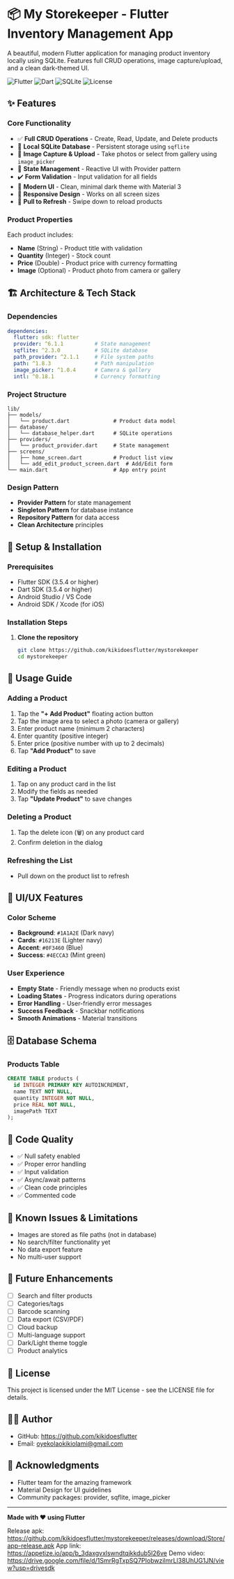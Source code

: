 # 📦 My Storekeeper - Flutter Inventory Management App

A beautiful, modern Flutter application for managing product inventory locally using SQLite. Features full CRUD operations, image capture/upload, and a clean dark-themed UI.

![Flutter](https://img.shields.io/badge/Flutter-3.5.4-02569B?logo=flutter)
![Dart](https://img.shields.io/badge/Dart-3.5.4-0175C2?logo=dart)
![SQLite](https://img.shields.io/badge/SQLite-sqflite-003B57?logo=sqlite)
![License](https://img.shields.io/badge/License-MIT-green)

## ✨ Features

### Core Functionality
- ✅ **Full CRUD Operations** - Create, Read, Update, and Delete products
- 💾 **Local SQLite Database** - Persistent storage using `sqflite`
- 📸 **Image Capture & Upload** - Take photos or select from gallery using `image_picker`
- 🔄 **State Management** - Reactive UI with Provider pattern
- ✔️ **Form Validation** - Input validation for all fields
- 🎨 **Modern UI** - Clean, minimal dark theme with Material 3
- 📱 **Responsive Design** - Works on all screen sizes
- 🔄 **Pull to Refresh** - Swipe down to reload products

### Product Properties
Each product includes:
- **Name** (String) - Product title with validation
- **Quantity** (Integer) - Stock count
- **Price** (Double) - Product price with currency formatting
- **Image** (Optional) - Product photo from camera or gallery

## 🏗️ Architecture & Tech Stack

### Dependencies
```yaml
dependencies:
  flutter: sdk: flutter
  provider: ^6.1.1          # State management
  sqflite: ^2.3.0           # SQLite database
  path_provider: ^2.1.1     # File system paths
  path: ^1.8.3              # Path manipulation
  image_picker: ^1.0.4      # Camera & gallery
  intl: ^0.18.1             # Currency formatting
```

### Project Structure
```
lib/
├── models/
│   └── product.dart              # Product data model
├── database/
│   └── database_helper.dart      # SQLite operations
├── providers/
│   └── product_provider.dart     # State management
├── screens/
│   ├── home_screen.dart          # Product list view
│   └── add_edit_product_screen.dart  # Add/Edit form
└── main.dart                     # App entry point
```

### Design Pattern
- **Provider Pattern** for state management
- **Singleton Pattern** for database instance
- **Repository Pattern** for data access
- **Clean Architecture** principles

## 🚀 Setup & Installation

### Prerequisites
- Flutter SDK (3.5.4 or higher)
- Dart SDK (3.5.4 or higher)
- Android Studio / VS Code
- Android SDK / Xcode (for iOS)

### Installation Steps

1. **Clone the repository**
   ```bash
   git clone https://github.com/kikidoesflutter/mystorekeeper
   cd mystorekeeper
   ```

## 📱 Usage Guide

### Adding a Product
1. Tap the **"+ Add Product"** floating action button
2. Tap the image area to select a photo (camera or gallery)
3. Enter product name (minimum 2 characters)
4. Enter quantity (positive integer)
5. Enter price (positive number with up to 2 decimals)
6. Tap **"Add Product"** to save

### Editing a Product
1. Tap on any product card in the list
2. Modify the fields as needed
3. Tap **"Update Product"** to save changes

### Deleting a Product
1. Tap the delete icon (🗑️) on any product card
2. Confirm deletion in the dialog

### Refreshing the List
- Pull down on the product list to refresh

## 🎨 UI/UX Features

### Color Scheme
- **Background**: `#1A1A2E` (Dark navy)
- **Cards**: `#16213E` (Lighter navy)
- **Accent**: `#0F3460` (Blue)
- **Success**: `#4ECCA3` (Mint green)

### User Experience
- **Empty State** - Friendly message when no products exist
- **Loading States** - Progress indicators during operations
- **Error Handling** - User-friendly error messages
- **Success Feedback** - Snackbar notifications
- **Smooth Animations** - Material transitions

## 🗄️ Database Schema

### Products Table
```sql
CREATE TABLE products (
  id INTEGER PRIMARY KEY AUTOINCREMENT,
  name TEXT NOT NULL,
  quantity INTEGER NOT NULL,
  price REAL NOT NULL,
  imagePath TEXT
);
```

## 📝 Code Quality

- ✅ Null safety enabled
- ✅ Proper error handling
- ✅ Input validation
- ✅ Async/await patterns
- ✅ Clean code principles
- ✅ Commented code

## 🐛 Known Issues & Limitations

- Images are stored as file paths (not in database)
- No search/filter functionality yet
- No data export feature
- No multi-user support

## 🚀 Future Enhancements

- [ ] Search and filter products
- [ ] Categories/tags
- [ ] Barcode scanning
- [ ] Data export (CSV/PDF)
- [ ] Cloud backup
- [ ] Multi-language support
- [ ] Dark/Light theme toggle
- [ ] Product analytics

## 📄 License

This project is licensed under the MIT License - see the LICENSE file for details.

## 👨‍💻 Author
- GitHub: https://github.com/kikidoesflutter
- Email: oyekolaokikiolami@gmail.com

## 🙏 Acknowledgments

- Flutter team for the amazing framework
- Material Design for UI guidelines
- Community packages: provider, sqflite, image_picker

---

**Made with ❤️ using Flutter**

Release apk: https://github.com/kikidoesflutter/mystorekeeper/releases/download/Store/app-release.apk
App link: https://appetize.io/app/b_3daxgvxlswndtqjkkdub5l26ve
Demo video: https://drive.google.com/file/d/1SmrRgTxpSQ7PIobwzilmrLl38UhUG1JN/view?usp=drivesdk